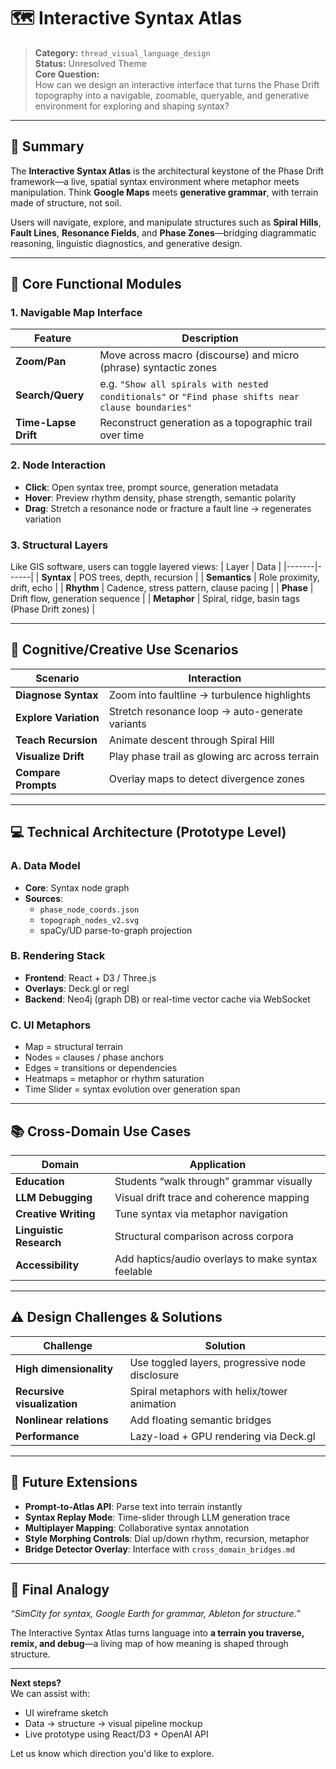 # 🗺️ Interactive Syntax Atlas

> **Category:** `thread_visual_language_design`  
> **Status:** Unresolved Theme  
> **Core Question:**  
> How can we design an interactive interface that turns the Phase Drift topography into a navigable, zoomable, queryable, and generative environment for exploring and shaping syntax?

---

## 🎯 Summary

The **Interactive Syntax Atlas** is the architectural keystone of the Phase Drift framework—a live, spatial syntax environment where metaphor meets manipulation. Think **Google Maps** meets **generative grammar**, with terrain made of structure, not soil.

Users will navigate, explore, and manipulate structures such as **Spiral Hills**, **Fault Lines**, **Resonance Fields**, and **Phase Zones**—bridging diagrammatic reasoning, linguistic diagnostics, and generative design.

---

## 🔧 Core Functional Modules

### 1. Navigable Map Interface
| Feature | Description |
|--------|-------------|
| **Zoom/Pan** | Move across macro (discourse) and micro (phrase) syntactic zones |
| **Search/Query** | e.g. `"Show all spirals with nested conditionals"` or `"Find phase shifts near clause boundaries"` |
| **Time-Lapse Drift** | Reconstruct generation as a topographic trail over time |

### 2. Node Interaction
- **Click**: Open syntax tree, prompt source, generation metadata  
- **Hover**: Preview rhythm density, phase strength, semantic polarity  
- **Drag**: Stretch a resonance node or fracture a fault line → regenerates variation

### 3. Structural Layers
Like GIS software, users can toggle layered views:
| Layer | Data |
|-------|------|
| **Syntax** | POS trees, depth, recursion |
| **Semantics** | Role proximity, drift, echo |
| **Rhythm** | Cadence, stress pattern, clause pacing |
| **Phase** | Drift flow, generation sequence |
| **Metaphor** | Spiral, ridge, basin tags (Phase Drift zones) |

---

## 🧠 Cognitive/Creative Use Scenarios

| Scenario | Interaction |
|----------|-------------|
| **Diagnose Syntax** | Zoom into faultline → turbulence highlights |
| **Explore Variation** | Stretch resonance loop → auto-generate variants |
| **Teach Recursion** | Animate descent through Spiral Hill |
| **Visualize Drift** | Play phase trail as glowing arc across terrain |
| **Compare Prompts** | Overlay maps to detect divergence zones |

---

## 💻 Technical Architecture (Prototype Level)

### A. Data Model
- **Core**: Syntax node graph  
- **Sources**:  
  - `phase_node_coords.json`  
  - `topograph_nodes_v2.svg`  
  - spaCy/UD parse-to-graph projection

### B. Rendering Stack
- **Frontend**: React + D3 / Three.js  
- **Overlays**: Deck.gl or regl  
- **Backend**: Neo4j (graph DB) or real-time vector cache via WebSocket

### C. UI Metaphors
- Map = structural terrain  
- Nodes = clauses / phase anchors  
- Edges = transitions or dependencies  
- Heatmaps = metaphor or rhythm saturation  
- Time Slider = syntax evolution over generation span

---

## 📚 Cross-Domain Use Cases

| Domain | Application |
|--------|-------------|
| **Education** | Students “walk through” grammar visually |
| **LLM Debugging** | Visual drift trace and coherence mapping |
| **Creative Writing** | Tune syntax via metaphor navigation |
| **Linguistic Research** | Structural comparison across corpora |
| **Accessibility** | Add haptics/audio overlays to make syntax feelable |

---

## ⚠️ Design Challenges & Solutions

| Challenge | Solution |
|----------|----------|
| **High dimensionality** | Use toggled layers, progressive node disclosure |
| **Recursive visualization** | Spiral metaphors with helix/tower animation |
| **Nonlinear relations** | Add floating semantic bridges |
| **Performance** | Lazy-load + GPU rendering via Deck.gl |

---

## 🔮 Future Extensions

- **Prompt-to-Atlas API**: Parse text into terrain instantly
- **Syntax Replay Mode**: Time-slider through LLM generation trace
- **Multiplayer Mapping**: Collaborative syntax annotation
- **Style Morphing Controls**: Dial up/down rhythm, recursion, metaphor
- **Bridge Detector Overlay**: Interface with `cross_domain_bridges.md`

---

## 🧭 Final Analogy

_“SimCity for syntax, Google Earth for grammar, Ableton for structure.”_

The Interactive Syntax Atlas turns language into **a terrain you traverse, remix, and debug**—a living map of how meaning is shaped through structure.

---

**Next steps?**  
We can assist with:
- UI wireframe sketch
- Data → structure → visual pipeline mockup
- Live prototype using React/D3 + OpenAI API

Let us know which direction you'd like to explore.
